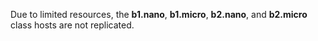 Due to limited resources, the **b1.nano**, **b1.micro**, **b2.nano**, and **b2.micro** class hosts are not replicated.
